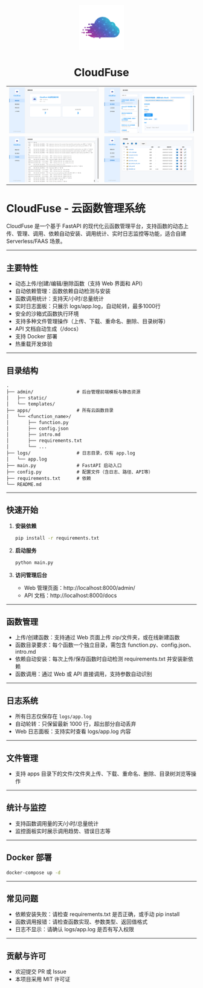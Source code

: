 <p align="center">
  <img src="image/CloudFuse.svg" alt="CloudFuse Logo" width="120"/>
</p>
<h1 align="center">CloudFuse</h1>

|                        |                        |
| -----------------------| ---------------------- |
| ![Demo](./image/1.png) | ![Demo](./image/2.png) |
| ![Demo](./image/3.png) | ![Demo](./image/4.png) |

# CloudFuse - 云函数管理系统

CloudFuse 是一个基于 FastAPI 的现代化云函数管理平台，支持函数的动态上传、管理、调用、依赖自动安装、调用统计、实时日志监控等功能，适合自建 Serverless/FAAS 场景。

---

## 主要特性

- 动态上传/创建/编辑/删除函数（支持 Web 界面和 API）
- 自动依赖管理：函数依赖自动检测与安装
- 函数调用统计：支持天/小时/总量统计
- 实时日志面板：只展示 logs/app.log，自动轮转，最多1000行
- 安全的沙箱式函数执行环境
- 支持多种文件管理操作（上传、下载、重命名、删除、目录树等）
- API 文档自动生成（/docs）
- 支持 Docker 部署
- 热重载开发体验

---

## 目录结构

```
.
├── admin/                # 后台管理前端模板与静态资源
│   ├── static/
│   └── templates/
├── apps/                 # 所有云函数目录
│   └── <function_name>/
│       ├── function.py
│       ├── config.json
│       ├── intro.md
│       ├── requirements.txt
│       └── ...
├── logs/                 # 日志目录，仅有 app.log
│   └── app.log
├── main.py               # FastAPI 启动入口
├── config.py             # 配置文件（含日志、路径、API等）
├── requirements.txt      # 依赖
└── README.md
```

---

## 快速开始

1. **安装依赖**
   ```bash
   pip install -r requirements.txt
   ```

2. **启动服务**
   ```bash
   python main.py
   ```

3. **访问管理后台**
   - Web 管理页面：http://localhost:8000/admin/
   - API 文档：http://localhost:8000/docs

---

## 函数管理

- 上传/创建函数：支持通过 Web 页面上传 zip/文件夹，或在线新建函数
- 函数目录要求：每个函数一个独立目录，需包含 function.py、config.json、intro.md
- 依赖自动安装：每次上传/保存函数时自动检测 requirements.txt 并安装新依赖
- 函数调用：通过 Web 或 API 直接调用，支持参数自动识别

---

## 日志系统

- 所有日志仅保存在 `logs/app.log`
- 自动轮转：只保留最新 1000 行，超出部分自动丢弃
- Web 日志面板：支持实时查看 logs/app.log 内容

---

## 文件管理

- 支持 apps 目录下的文件/文件夹上传、下载、重命名、删除、目录树浏览等操作

---

## 统计与监控

- 支持函数调用量的天/小时/总量统计
- 监控面板实时展示调用趋势、错误日志等

---

## Docker 部署

```bash
docker-compose up -d
```

---

## 常见问题

- 依赖安装失败：请检查 requirements.txt 是否正确，或手动 pip install
- 函数调用报错：请检查函数实现、参数类型、返回值格式
- 日志不显示：请确认 logs/app.log 是否有写入权限

---

## 贡献与许可

- 欢迎提交 PR 或 Issue
- 本项目采用 MIT 许可证
